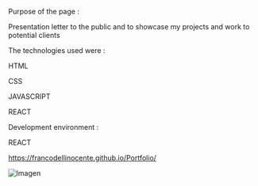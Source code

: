 Purpose of the page :

Presentation letter to the public and to showcase my projects and work to potential clients

The technologies used were :

HTML

CSS

JAVASCRIPT

REACT

Development environment :

REACT

https://francodellinocente.github.io/Portfolio/

![Imagen](https://github.com/FrancoDellinocente/Portfolio/assets/62858034/38259931-2e6b-4bf2-bc39-5358be7debf4)

